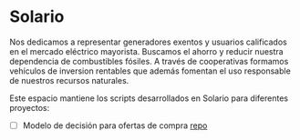 # Solario
<!--

**Here are some ideas to get you started:**

🙋‍♀️ A short introduction - what is your organization all about?
🌈 Contribution guidelines - how can the community get involved?
👩‍💻 Useful resources - where can the community find your docs? Is there anything else the community should know?
🍿 Fun facts - what does your team eat for breakfast?
🧙 Remember, you can do mighty things with the power of [Markdown](https://docs.github.com/github/writing-on-github/getting-started-with-writing-and-formatting-on-github/basic-writing-and-formatting-syntax)
-->
Nos dedicamos a representar generadores exentos y usuarios calificados en el mercado eléctrico mayorista. Buscamos el ahorro y reducir nuestra dependencia de combustibles fósiles. A través de cooperativas formamos vehículos de inversion rentables que además fomentan el uso responsable de nuestros recursos naturales.

Este espacio mantiene los scripts desarrollados en Solario para diferentes proyectos:

- [ ] Modelo de decisión para ofertas de compra [repo](https://github.com/SolarioMX/ofertas_de_compra)
